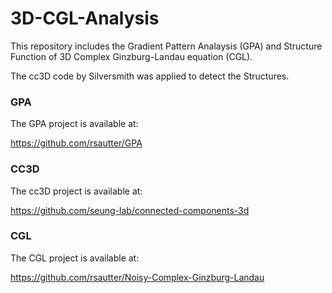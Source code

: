 # 3D-CGL-Analysis
This repository includes the Gradient Pattern Analaysis (GPA) and Structure Function of 3D Complex Ginzburg-Landau equation (CGL). 

The cc3D code by Silversmith was applied to detect the Structures.

###  GPA
The GPA project is available at:

https://github.com/rsautter/GPA

### CC3D
The cc3D project is available at:

https://github.com/seung-lab/connected-components-3d

### CGL
The CGL project is available at:

https://github.com/rsautter/Noisy-Complex-Ginzburg-Landau
